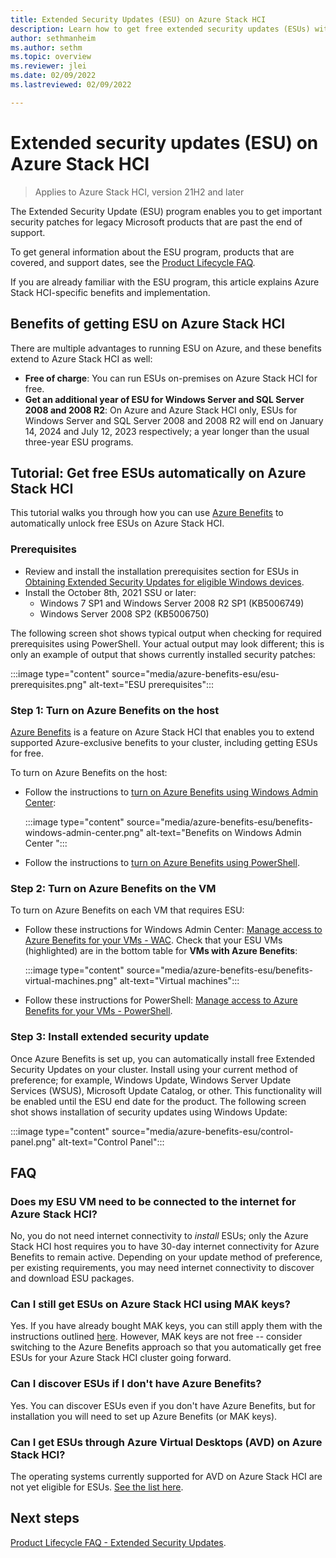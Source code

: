 ```yaml
---
title: Extended Security Updates (ESU) on Azure Stack HCI
description: Learn how to get free extended security updates (ESUs) with Azure Benefits on Azure Stack HCI.
author: sethmanheim
ms.author: sethm
ms.topic: overview
ms.reviewer: jlei
ms.date: 02/09/2022
ms.lastreviewed: 02/09/2022

---
```


# Extended security updates (ESU) on Azure Stack HCI

>Applies to Azure Stack HCI, version 21H2 and later

The Extended Security Update (ESU) program enables you to get important security patches for legacy Microsoft products that are past the end of support.

To get general information about the ESU program, products that are covered, and support dates, see the [Product Lifecycle FAQ](/lifecycle/faq/extended-security-updates#esu-availability-and-end-dates).

If you are already familiar with the ESU program, this article explains Azure Stack HCI-specific benefits and implementation.

## Benefits of getting ESU on Azure Stack HCI

There are multiple advantages to running ESU on Azure, and these benefits extend to Azure Stack HCI as well:

- **Free of charge**: You can run ESUs on-premises on Azure Stack HCI for free.
- **Get an additional year of ESU for Windows Server and SQL Server 2008 and 2008 R2**: On Azure and Azure Stack HCI only, ESUs for Windows Server and SQL Server 2008 and 2008 R2 will end on January 14, 2024 and July 12, 2023 respectively; a year longer than the usual three-year ESU programs.

## Tutorial: Get free ESUs automatically on Azure Stack HCI

This tutorial walks you through how you can use [Azure Benefits](azure-benefits.md) to automatically unlock free ESUs on Azure Stack HCI.

### Prerequisites

- Review and install the installation prerequisites section for ESUs in [Obtaining Extended Security Updates for eligible Windows devices](https://techcommunity.microsoft.com/t5/windows-it-pro-blog/obtaining-extended-security-updates-for-eligible-windows-devices/ba-p/1167091).
- Install the October 8th, 2021 SSU or later:
  - Windows 7 SP1 and Windows Server 2008 R2 SP1 (KB5006749)
  - Windows Server 2008 SP2 (KB5006750)

The following screen shot shows typical output when checking for required prerequisites using PowerShell. Your actual output may look different; this is only an example of output that shows currently installed security patches:

:::image type="content" source="media/azure-benefits-esu/esu-prerequisites.png" alt-text="ESU prerequisites":::

### Step 1: Turn on Azure Benefits on the host

[Azure Benefits](azure-benefits.md) is a feature on Azure Stack HCI that enables you to extend supported Azure-exclusive benefits to your cluster, including getting ESUs for
free.

To turn on Azure Benefits on the host:

- Follow the instructions to [turn on Azure Benefits using Windows Admin Center](azure-benefits.md#turn-on-azure-benefits-using-windows-admin-center):

  :::image type="content" source="media/azure-benefits-esu/benefits-windows-admin-center.png" alt-text="Benefits on Windows Admin Center ":::

- Follow the instructions to [turn on Azure Benefits using PowerShell](azure-benefits.md#turn-on-azure-benefits-using-powershell).

### Step 2: Turn on Azure Benefits on the VM

To turn on Azure Benefits on each VM that requires ESU:

- Follow these instructions for Windows Admin Center: [Manage access to Azure Benefits for your VMs - WAC](azure-benefits.md#manage-access-to-azure-benefits-for-your-vms---wac). Check that your ESU VMs (highlighted) are in the bottom table for **VMs with Azure Benefits**:

  :::image type="content" source="media/azure-benefits-esu/benefits-virtual-machines.png" alt-text="Virtual machines":::

- Follow these instructions for PowerShell: [Manage access to Azure Benefits for your VMs - PowerShell](azure-benefits.md#manage-access-to-azure-benefits-for-your-vms---powershell).

### Step 3: Install extended security update

Once Azure Benefits is set up, you can automatically install free Extended Security Updates on your cluster. Install using your current method of preference; for example, Windows
Update, Windows Server Update Services (WSUS), Microsoft Update Catalog, or other. This functionality will be enabled until the ESU end date for the product. The following screen shot shows installation of security updates using Windows Update:

:::image type="content" source="media/azure-benefits-esu/control-panel.png" alt-text="Control Panel":::

## FAQ

### Does my ESU VM need to be connected to the internet for Azure Stack HCI?

No, you do not need internet connectivity to *install* ESUs; only the Azure Stack HCI host requires you to have 30-day internet connectivity for Azure Benefits to remain active. Depending on your update method of preference, per existing requirements, you may need internet connectivity to discover and download ESU packages.

### Can I still get ESUs on Azure Stack HCI using MAK keys?

Yes. If you have already bought MAK keys, you can still apply them with the instructions outlined [here](https://techcommunity.microsoft.com/t5/windows-it-pro-blog/obtaining-extended-security-updates-for-eligible-windows-devices/ba-p/1167091). However, MAK keys are not free -- consider switching to the Azure Benefits approach so that you automatically get free ESUs for your Azure Stack HCI cluster going forward.

### Can I discover ESUs if I don't have Azure Benefits?

Yes. You can discover ESUs even if you don't have Azure Benefits, but for installation you will need to set up Azure Benefits (or MAK keys).

### Can I get ESUs through Azure Virtual Desktops (AVD) on Azure Stack HCI?

The operating systems currently supported for AVD on Azure Stack HCI are not yet eligible for ESUs. [See the list here](/virtual-desktop/azure-stack-hci-faq#what-session-host-operating-system-images-does-this-feature-support-).

## Next steps

[Product Lifecycle FAQ - Extended Security Updates](/lifecycle/faq/extended-security-updates#esu-availability-and-end-dates).
